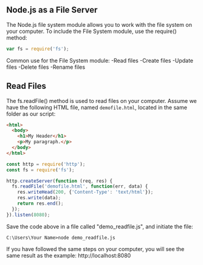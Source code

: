 ## Node.js as a File Server
The Node.js file system module allows you to work with the file system on your computer.
To include the File System module, use the require() method:
```js
var fs = require('fs');
```
Common use for the File System module:
-Read files
-Create files
-Update files
-Delete files
-Rename files

## Read Files
The fs.readFile() method is used to read files on your computer.
Assume we have the following HTML file, named `demofile.html`, located in the same folder as our script:
```html
<html>
  <body>
    <h1>My Header</h1>
    <p>My paragraph.</p>
  </body>
</html>
```
```js
const http = require('http');
const fs = require('fs');

http.createServer(function (req, res) {
  fs.readFile('demofile.html', function(err, data) {
    res.writeHead(200, {'Content-Type': 'text/html'});
    res.write(data);
    return res.end();
  });
}).listen(8080);
```
Save the code above in a file called "demo_readfile.js", and initiate the file:
```terminal
C:\Users\Your Name>node demo_readfile.js
```
If you have followed the same steps on your computer, you will see the same result as the example: http://localhost:8080
